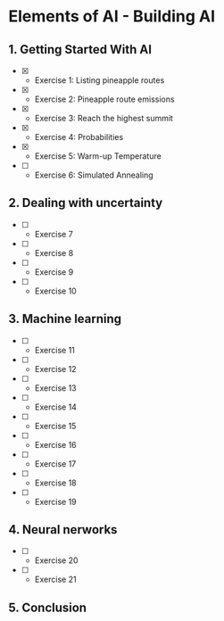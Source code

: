 # Elements of AI - Building AI

## 1. Getting Started With AI

- [x] - Exercise 1: Listing pineapple routes
- [x] - Exercise 2: Pineapple route emissions
- [x] - Exercise 3: Reach the highest summit
- [x] - Exercise 4: Probabilities
- [x] - Exercise 5: Warm-up Temperature
- [ ] - Exercise 6: Simulated Annealing

## 2. Dealing with uncertainty

- [ ] - Exercise 7
- [ ] - Exercise 8
- [ ] - Exercise 9
- [ ] - Exercise 10

## 3. Machine learning

- [ ] - Exercise 11
- [ ] - Exercise 12
- [ ] - Exercise 13
- [ ] - Exercise 14
- [ ] - Exercise 15
- [ ] - Exercise 16
- [ ] - Exercise 17
- [ ] - Exercise 18
- [ ] - Exercise 19

## 4. Neural nerworks

- [ ] - Exercise 20
- [ ] - Exercise 21

## 5. Conclusion
